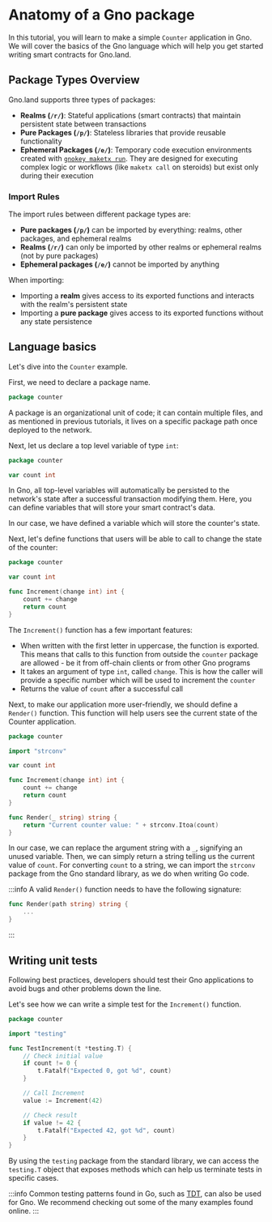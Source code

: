 # Anatomy of a Gno package

In this tutorial, you will learn to make a simple `Counter` application in
Gno. We will cover the basics of the Gno language which will help you get
started writing smart contracts for Gno.land.

## Package Types Overview

Gno.land supports three types of packages:
- **Realms (`/r/`)**: Stateful applications (smart contracts) that maintain persistent state between transactions
- **Pure Packages (`/p/`)**: Stateless libraries that provide reusable functionality
- **Ephemeral Packages (`/e/`)**: Temporary code execution environments created with [`gnokey maketx run`](../users/interact-with-gnokey.md#run). They are designed for executing complex logic or workflows (like `maketx call` on steroids) but exist only during their execution

### Import Rules

The import rules between different package types are:
- **Pure packages (`/p/`)** can be imported by everything: realms, other packages, and ephemeral realms
- **Realms (`/r/`)** can only be imported by other realms or ephemeral realms (not by pure packages)
- **Ephemeral packages (`/e/`)** cannot be imported by anything

When importing:
- Importing a **realm** gives access to its exported functions and interacts with the realm's persistent state
- Importing a **pure package** gives access to its exported functions without any state persistence

## Language basics

Let's dive into the `Counter` example.

First, we need to declare a package name.

```go
package counter
```

A package is an organizational unit of code; it can contain multiple files, and
as mentioned in previous tutorials, it lives on a specific package path once
deployed to the network.

Next, let us declare a top level variable of type `int`:

```go
package counter

var count int
```

In Gno, all top-level variables will automatically be persisted to the network's
state after a successful transaction modifying them. Here, you can define
variables that will store your smart contract's data.

In our case, we have defined a variable which will store the counter's state.

Next, let's define functions that users will be able to call to change the state
of the counter:

```go
package counter

var count int

func Increment(change int) int {
	count += change
	return count
}
```

The `Increment()` function has a few important features:
- When written with the first letter in uppercase, the function is
  exported. This means that calls to this function from outside the `counter`
  package are allowed - be it from off-chain clients or from other Gno programs
- It takes an argument of type `int`, called `change`. This is how the caller
  will provide a specific number which will be used to increment the `counter`
- Returns the value of `count` after a successful call

Next, to make our application more user-friendly, we should define a `Render()`
function. This function will help users see the current state of the Counter
application.

```go gno path=counter.gno run_expr=println(Render(""))
package counter

import "strconv"

var count int

func Increment(change int) int {
	count += change
	return count
}

func Render(_ string) string {
	return "Current counter value: " + strconv.Itoa(count)
}
```

In our case, we can replace the argument string with a `_`, signifying an unused
variable. Then, we can simply return a string telling us the current value of
`count`. For converting `count` to a string, we can import the `strconv` package
from the Gno standard library, as we do when writing Go code.

:::info
A valid `Render()` function needs to have the following signature:
```go
func Render(path string) string {
	...
}
```
:::

## Writing unit tests

Following best practices, developers should test their Gno applications to avoid
bugs and other problems down the line.

Let's see how we can write a simple test for the `Increment()` function.

```go gno path=counter_test.gno depends_on=counter.gno
package counter

import "testing"

func TestIncrement(t *testing.T) {
	// Check initial value
	if count != 0 {
		t.Fatalf("Expected 0, got %d", count)
	}

	// Call Increment
	value := Increment(42)

	// Check result
	if value != 42 {
		t.Fatalf("Expected 42, got %d", count)
	}
}
```

By using the `testing` package from the standard library, we can access the
`testing.T` object that exposes methods which can help us terminate tests in specific cases.

:::info
Common testing patterns found in Go, such as [TDT](https://go.dev/wiki/TableDrivenTests),
can also be used for Gno. We recommend checking out some of the many examples
found online.
:::
